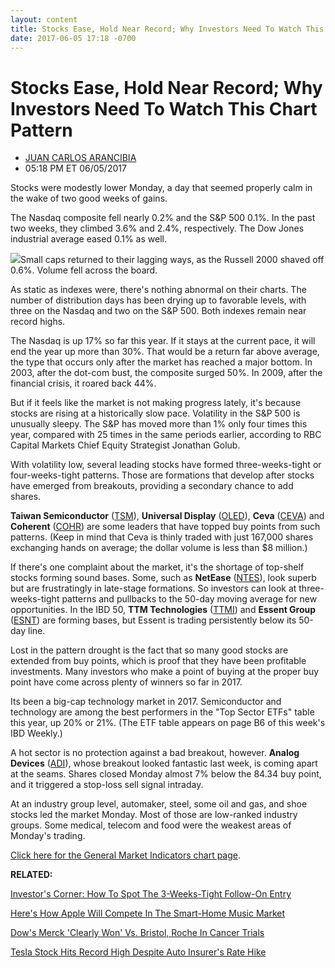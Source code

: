 ```yaml
---
layout: content
title: Stocks Ease, Hold Near Record; Why Investors Need To Watch This Chart Pattern
date: 2017-06-05 17:18 -0700
---
```



Stocks Ease, Hold Near Record; Why Investors Need To Watch This Chart Pattern
==============================================================================




* [JUAN CARLOS ARANCIBIA](https://www.investors.com/author/arancibiaj/ "Posts by JUAN CARLOS ARANCIBIA")
* 05:18 PM ET 06/05/2017






 Stocks were modestly lower Monday, a day that seemed properly calm in the wake of two good weeks of gains.


The Nasdaq composite fell nearly 0.2% and the S&P 500 0.1%. In the past two weeks, they climbed 3.6% and 2.4%, respectively. The Dow Jones industrial average eased 0.1% as well.


![](https://www.investors.com/wp-content/uploads/2017/06/MP060517.png)Small caps returned to their lagging ways, as the Russell 2000 shaved off 0.6%. Volume fell across the board.


As static as indexes were, there's nothing abnormal on their charts. The number of distribution days has been drying up to favorable levels, with three on the Nasdaq and two on the S&P 500. Both indexes remain near record highs.


The Nasdaq is up 17% so far this year. If it stays at the current pace, it will end the year up more than 30%. That would be a return far above average, the type that occurs only after the market has reached a major bottom. In 2003, after the dot-com bust, the composite surged 50%. In 2009, after the financial crisis, it roared back 44%.


But if it feels like the market is not making progress lately, it's because stocks are rising at a historically slow pace. Volatility in the S&P 500 is unusually sleepy. The S&P has moved more than 1% only four times this year, compared with 25 times in the same periods earlier, according to RBC Capital Markets Chief Equity Strategist Jonathan Golub.


With volatility low, several leading stocks have formed three-weeks-tight or four-weeks-tight patterns. Those are formations that develop after stocks have emerged from breakouts, providing a secondary chance to add shares.


**Taiwan Semiconductor** ([TSM](https://research.investors.com/quote.aspx?symbol=TSM)), **Universal Display** ([OLED](https://research.investors.com/quote.aspx?symbol=OLED)), **Ceva** ([CEVA](https://research.investors.com/quote.aspx?symbol=CEVA)) and **Coherent** ([COHR](https://research.investors.com/quote.aspx?symbol=COHR)) are some leaders that have topped buy points from such patterns. (Keep in mind that Ceva is thinly traded with just 167,000 shares exchanging hands on average; the dollar volume is less than $8 million.)


 If there's one complaint about the market, it's the shortage of top-shelf stocks forming sound bases. Some, such as **NetEase** ([NTES](https://research.investors.com/quote.aspx?symbol=NTES)), look superb but are frustratingly in late-stage formations. So investors can look at three-weeks-tight patterns and pullbacks to the 50-day moving average for new opportunities.
In the IBD 50, **TTM Technologies** ([TTMI](https://research.investors.com/quote.aspx?symbol=TTMI)) and **Essent Group** ([ESNT](https://research.investors.com/quote.aspx?symbol=ESNT)) are forming bases, but Essent is trading persistently below its 50-day line.


Lost in the pattern drought is the fact that so many good stocks are extended from buy points, which is proof that they have been profitable investments. Many investors who make a point of buying at the proper buy point have come across plenty of winners so far in 2017.


Its been a big-cap technology market in 2017. Semiconductor and technology are among the best performers in the "Top Sector ETFs" table this year, up 20% or 21%. (The ETF table appears on page B6 of this week's IBD Weekly.)


A hot sector is no protection against a bad breakout, however. **Analog Devices** ([ADI](https://research.investors.com/quote.aspx?symbol=ADI)), whose breakout looked fantastic last week, is coming apart at the seams. Shares closed Monday almost 7% below the 84.34 buy point, and it triggered a stop-loss sell signal intraday.


At an industry group level, automaker, steel, some oil and gas, and shoe stocks led the market Monday. Most of those are low-ranked industry groups. Some medical, telecom and food were the weakest areas of Monday's trading.


[Click here for the General Market Indicators chart page](https://www.investors.com/wp-content/uploads/2017/06/IBD0506152520GMI.pdf).


**RELATED:**


[Investor's Corner: How To Spot The 3-Weeks-Tight Follow-On Entry](https://www.investors.com/how-to-invest/investors-corner/how-the-3-weeks-tight-pattern-gives-you-an-extra-buy-point/)


[Here's How Apple Will Compete In The Smart-Home Music Market](https://www.investors.com/news/technology/click/apple-wwdc-2017-announcements/)


[Dow's Merck 'Clearly Won' Vs. Bristol, Roche In Cancer Trials](https://www.investors.com/news/technology/dow-stock-merck-clearly-won-vs-bristol-roche-in-cancer-trials/)


[Tesla Stock Hits Record High Despite Auto Insurer's Rate Hike](https://www.investors.com/news/technology/tesla-stock-hits-record-high-despite-auto-insurer-raising-rates/)


 




